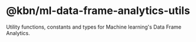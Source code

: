 # @kbn/ml-data-frame-analytics-utils

Utility functions, constants and types for Machine learning's Data Frame Analytics.
